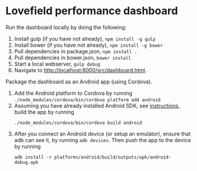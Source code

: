 # Lovefield performance dashboard

Run the dashboard locally by doing the following:

1. Install gulp (if you have not already), ```npm install -g gulp```
2. Install bower (if you have not already), ```npm install -g bower```
3. Pull dependencies in package.json, ```npm install .```
4. Pull dependencies in bower.json, ```bower install```
5. Start a local webserver, ```gulp debug```
6. Navigate to [http://localhost:8000/src/dashboard.html](
   http://localhost:8000/src/dashboard.html).

Package the dashboard as an Android app (using Cordova).

1. Add the Android platform to Cordova by running
   `./node_modules/cordova/bin/cordova platform add android`
2. Assuming you have already installed Android SDK, see
   [instructions](https://cordova.apache.org/docs/en/5.1.1/guide/platforms/android/index.html),
   build the app by running
   ```
   ./node_modules/cordova/bin/cordova build android
   ```
3. After you connect an Android device (or setup an emulator), ensure that adb
   can see it, by running `adb devices`. Then push the app to the device by
   running
    ```
    adb install -r platforms/android/build/outputs/apk/android-debug.apk
    ```
